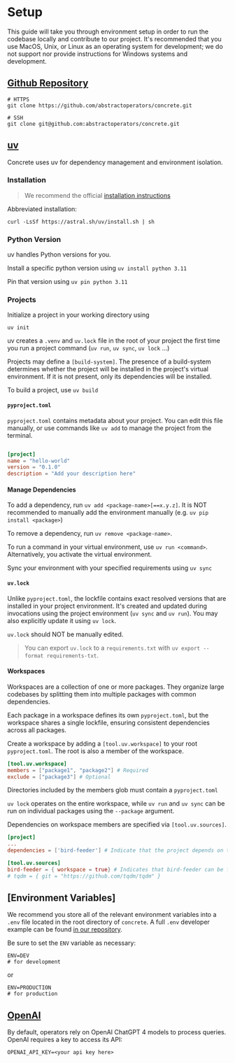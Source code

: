 # Setup

This guide will take you through environment setup in order to run the codebase locally and contribute to our project.
It's recommended that you use MacOS, Unix, or Linux as an operating system for development; we do not support nor provide instructions for Windows systems and development.

## [Github Repository](https://github.com)

```shell
# HTTPS
git clone https://github.com/abstractoperators/concrete.git

# SSH
git clone git@github.com:abstractoperators/concrete.git
```

## [uv](https://docs.astral.sh/uv/getting-started/)

Concrete uses uv for dependency management and environment isolation.

### Installation
> We recommend the official [installation instructions](https://docs.astral.sh/uv/getting-started/installation/)

Abbreviated installation:

```shell
curl -LsSf https://astral.sh/uv/install.sh | sh 
```

### Python Version

uv handles Python versions for you. 

Install a specific python version using `uv install python 3.11`

Pin that version using `uv pin python 3.11`

### Projects

Initialize a project in your working directory using

```shell
uv init
```

uv creates a `.venv` and `uv.lock` file in the root of your project the first time you run a project command (`uv run`, `uv sync`, `uv lock` ...)

Projects may define a `[build-system]`.
The presence of a build-system determines whether the project will be installed in the project's virtual environment. If it is not present, only its dependencies will be installed.

To build a project, use `uv build`

#### `pyproject.toml`

`pyproject.toml` contains metadata about your project.
You can edit this file manually, or use commands like `uv add` to manage the project from the terminal.

```toml

[project]
name = "hello-world"
version = "0.1.0"
description = "Add your description here"
```

#### Manage Dependencies

To add a dependency, run `uv add <package-name>[==x.y.z]`. It is NOT recommended to manually add the environment manually (e.g. `uv pip install <package>`)

To remove a dependency, run `uv remove <package-name>`.

To run a command in your virtual environment, use `uv run <command>`. Alternatively, you activate the virtual environment.

Sync your environment with your specified requirements using `uv sync`

#### `uv.lock`

Unlike `pyproject.toml`, the lockfile contains exact resolved versions that are installed in your project environment. It's created and updated during invocations using the project environment (`uv sync` and `uv run`). You may also explicitly update it using `uv lock`.

`uv.lock` should NOT be manually edited.

> You can export `uv.lock` to a `requirements.txt` with `uv export --format requirements-txt`.

#### Workspaces

Workspaces are a collection of one or more packages. They organize large codebases by splitting them into multiple packages with common dependencies.

Each package in a workspace defines its own `pyproject.toml`, but the workspace shares a single lockfile, ensuring consistent dependencies across all packages.

Create a workspace by adding a `[tool.uv.workspace]` to your root `pyproject.toml`. The root is also a member of the workspace.

```toml
[tool.uv.workspace]
members = ["package1", "package2"] # Required
exclude = ["package3"] # Optional
```

Directories included by the members glob must contain a `pyproject.toml`

`uv lock` operates on the entire workspace, while `uv run` and `uv sync` can be run on individual packages using the `--package` argument.

Dependencies on workspace members are specified via `[tool.uv.sources]`. 

```toml
[project]
...
dependencies = ['bird-feeder'] # Indicate that the project depends on the bird-feeder package

[tool.uv.sources]
bird-feeder = { workspace = true} # Indicates that bird-feeder can be found in the workspace.
# tqdm = { git = "https://github.com/tqdm/tqdm" }
```

## [Environment Variables]

We recommend you store all of the relevant environment variables into a `.env` file
located in the root directory of `concrete`.
A full `.env` developer example can be found [in our repository](https://github.com/abstractoperators/concrete/blob/02cc58605f5b0b507434985ef2bd3ed7bb7e3881/.env.example).

Be sure to set the `ENV` variable as necessary:

```shell
ENV=DEV
# for development
```

or

```shell
ENV=PRODUCTION
# for production
```

## [OpenAI](https://openai.com/index/openai-api/)

By default, operators rely on OpenAI ChatGPT 4 models to process queries. OpenAI requires a key to access its API:

```shell
OPENAI_API_KEY=<your api key here>
```
